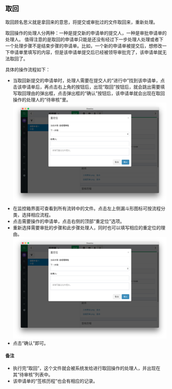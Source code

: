 ## 取回
取回顾名思义就是拿回来的意思，将提交或审批过的文件取回来，重新处理。

取回操作的处理人分两种：一种是提交新的申请单的提交人，一种是审批申请单的处理人。
值得注意的是取回的申请单只能是还没有经过下一步处理人处理或者下一个处理步骤不是结束步骤的申请单。比如，一个新的申请单被提交后，想修改一下申请单里填写的内容，但是该申请单提交后已经被领导审批完了，该申请单就无法取回了。

具体的操作流程如下：
- 当取回新提交的申请单时，处理人需要在提交人的“进行中”找到该申请单，点击该申请单后，再点击右上角的按钮后，出现“取回”按钮后，就会跳出需要填写取回理由的弹出框，点击弹出框的“确认”按钮后，该申请单就会出现在取回操作的处理人的“待审核”里。
![](images/6.png)
- 在监控箱界面可查看到所有流转中的文件。点击左上侧漏斗形图标可按流程分类，选择相应流程。
- 点击需要操作的申请单，点击右侧的顶部“重定位”选项。
- 重新选择需要审批的步骤和此步骤处理人，同时也可以填写相应的重定位的理由。
![](images/6.png)
- 点击“确认”即可。

#### 备注
- 执行完“取回”，这个文件就会被系统发给进行取回操作的处理人，并出现在其“待审核”列表中。
- 该申请单的“签核历程”也会有相应的记录。
